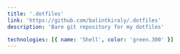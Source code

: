```yaml
---
title: '.dotfiles'
link: 'https://github.com/balintkiraly/.dotfiles'
description: 'Bare git repository for my dotfiles'

technologies: [{ name: 'Shell', color: 'green.300' }]
---
```

